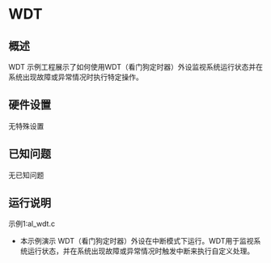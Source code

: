 # WDT

## 概述

WDT 示例工程展示了如何使用WDT（看门狗定时器）外设监视系统运行状态并在系统出现故障或异常情况时执行特定操作。

## 硬件设置

无特殊设置

## 已知问题

无已知问题

## 运行说明

示例1:al_wdt.c
- 本示例演示 WDT（看门狗定时器）外设在中断模式下运行。WDT用于监视系统运行状态，并在系统出现故障或异常情况时触发中断来执行自定义处理。

